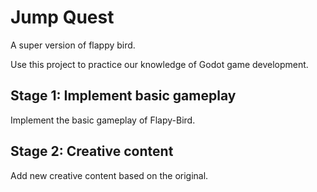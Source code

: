 # Jump Quest
A super version of flappy bird.

Use this project to practice our knowledge of Godot game development.

## Stage 1: Implement basic gameplay

Implement the basic gameplay of Flapy-Bird.


## Stage 2: Creative content

Add new creative content based on the original.

